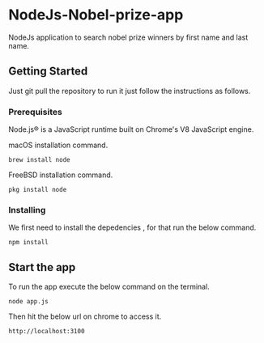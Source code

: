 # NodeJs-Nobel-prize-app

NodeJs application to search nobel prize winners by first name and last name.

## Getting Started

Just git pull the repository to run it just follow the instructions as follows.

### Prerequisites

Node.js® is a JavaScript runtime built on Chrome's V8 JavaScript engine.

macOS installation command.
```
brew install node
```
FreeBSD installation command.

```
pkg install node
```

### Installing

We first need to install the depedencies , for that run the below command.

```
npm install
```

## Start the app

To run the app execute the below command on the terminal.

```
node app.js
```

Then hit the below url on chrome to access it.
```
http://localhost:3100
```
